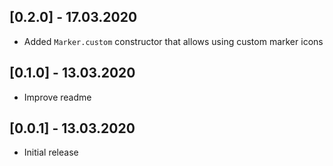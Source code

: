 ## [0.2.0] - 17.03.2020
* Added `Marker.custom` constructor that allows using custom marker icons
## [0.1.0] - 13.03.2020
* Improve readme
## [0.0.1] - 13.03.2020
* Initial release
